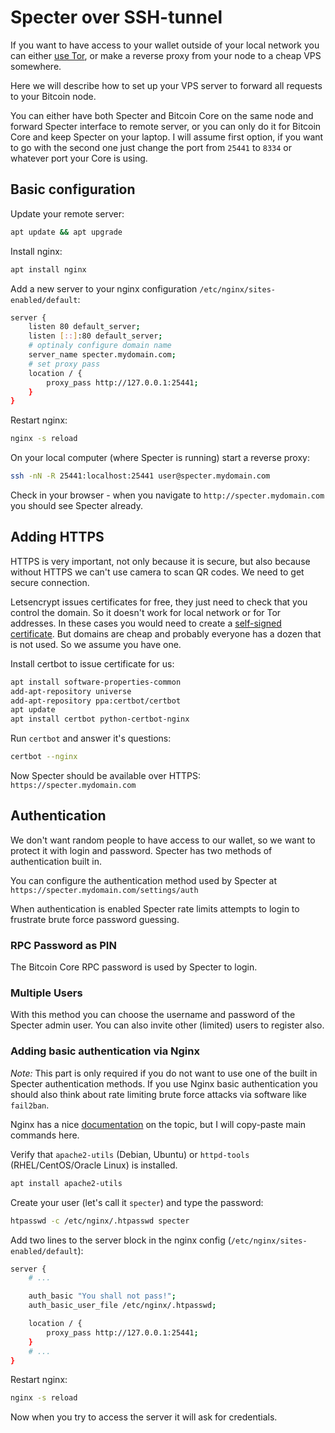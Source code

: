 # Specter over SSH-tunnel

If you want to have access to your wallet outside of your local network you can either [use Tor](./tor.md), or make a reverse proxy from your node to a cheap VPS somewhere.

Here we will describe how to set up your VPS server to forward all requests to your Bitcoin node.

You can either have both Specter and Bitcoin Core on the same node and forward Specter interface to remote server, or you can only do it for Bitcoin Core and keep Specter on your laptop. I will assume first option, if you want to go with the second one just change the port from `25441` to `8334` or whatever port your Core is using.

## Basic configuration

Update your remote server:

```sh
apt update && apt upgrade
```

Install nginx:

```sh
apt install nginx
```

Add a new server to your nginx configuration `/etc/nginx/sites-enabled/default`:

```sh
server {
    listen 80 default_server;
    listen [::]:80 default_server;
    # optinaly configure domain name
    server_name specter.mydomain.com;
    # set proxy pass
    location / {
        proxy_pass http://127.0.0.1:25441;
    }
}
```

Restart nginx:

```sh
nginx -s reload
```

On your local computer (where Specter is running) start a reverse proxy:

```sh
ssh -nN -R 25441:localhost:25441 user@specter.mydomain.com
```

Check in your browser - when you navigate to `http://specter.mydomain.com` you should see Specter already.

## Adding HTTPS

HTTPS is very important, not only because it is secure, but also because without HTTPS we can't use camera to scan QR codes. We need to get secure connection.

Letsencrypt issues certificates for free, they just need to check that you control the domain. So it doesn't work for local network or for Tor addresses. In these cases you would need to create a [self-signed certificate](./self-signed-certificates.md). But domains are cheap and probably everyone has a dozen that is not used. So we assume you have one.

Install certbot to issue certificate for us:

```sh
apt install software-properties-common
add-apt-repository universe
add-apt-repository ppa:certbot/certbot
apt update
apt install certbot python-certbot-nginx
```

Run `certbot` and answer it's questions:

```sh
certbot --nginx
```

Now Specter should be available over HTTPS: `https://specter.mydomain.com`

## Authentication

We don't want random people to have access to our wallet, so we want to protect it with login and password. Specter has two methods of authentication built in.

You can configure the authentication method used by Specter at `https://specter.mydomain.com/settings/auth`

When authentication is enabled Specter rate limits attempts to login to frustrate brute force password guessing.

### RPC Password as PIN

The Bitcoin Core RPC password is used by Specter to login.

### Multiple Users

With this method you can choose the username and password of the Specter admin user. You can also invite other (limited) users to register also.

### Adding basic authentication via Nginx

*Note:* This part is only required if you do not want to use one of the built in Specter authentication methods. If you use Nginx basic authentication you should also think about rate limiting brute force attacks via software like `fail2ban`.

Nginx has a nice [documentation](https://docs.nginx.com/nginx/admin-guide/security-controls/configuring-http-basic-authentication/) on the topic, but I will copy-paste main commands here.

Verify that `apache2-utils` (Debian, Ubuntu) or `httpd-tools` (RHEL/CentOS/Oracle Linux) is installed.

```sh
apt install apache2-utils
```

Create your user (let's call it `specter`) and type the password:

```sh
htpasswd -c /etc/nginx/.htpasswd specter
```

Add two lines to the server block in the nginx config (`/etc/nginx/sites-enabled/default`):

```sh
server {
    # ...

    auth_basic "You shall not pass!";
    auth_basic_user_file /etc/nginx/.htpasswd;

    location / {
        proxy_pass http://127.0.0.1:25441;
    }
    # ...
}
```

Restart nginx:

```sh
nginx -s reload
```

Now when you try to access the server it will ask for credentials.
